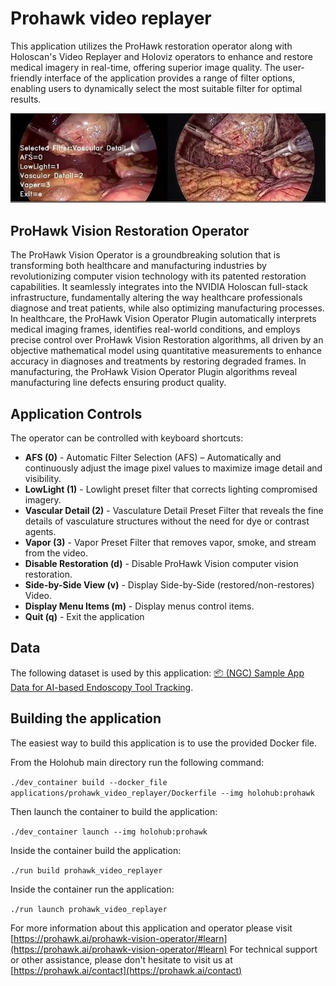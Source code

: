 # Prohawk video replayer

This application utilizes the ProHawk restoration operator along with Holoscan's Video Replayer and Holoviz operators to enhance and restore medical imagery in real-time, offering superior image quality. The user-friendly interface of the application provides a range of filter options, enabling users to dynamically select the most suitable filter for optimal results.

![](screenshot.png)

## ProHawk Vision Restoration Operator 

The ProHawk Vision Operator is a groundbreaking solution that is transforming both healthcare and manufacturing industries by revolutionizing computer vision technology with its patented restoration capabilities. It seamlessly integrates into the NVIDIA Holoscan full-stack infrastructure, fundamentally altering the way healthcare professionals diagnose and treat patients, while also optimizing manufacturing processes. In healthcare, the ProHawk Vision Operator Plugin automatically interprets medical imaging frames, identifies real-world conditions, and employs precise control over ProHawk Vision Restoration algorithms, all driven by an objective mathematical model using quantitative measurements to enhance accuracy in diagnoses and treatments by restoring degraded frames. In manufacturing, the ProHawk Vision Operator Plugin algorithms reveal manufacturing line defects ensuring product quality.

## Application Controls

The operator can be controlled with keyboard shortcuts:

- **AFS (0)** - Automatic Filter Selection (AFS) – Automatically and continuously adjust the image pixel values to maximize image detail and visibility.
- **LowLight (1)** - Lowlight preset filter that corrects lighting compromised imagery.
- **Vascular Detail (2)** - Vasculature Detail Preset Filter that reveals the fine details of vasculature structures without the need for dye or contrast agents.
- **Vapor (3)** - Vapor Preset Filter that removes vapor, smoke, and stream from the video.
- **Disable Restoration (d)** - Disable ProHawk Vision computer vision restoration.
- **Side-by-Side View (v)** - Display Side-by-Side (restored/non-restores) Video.
- **Display Menu Items (m)** - Display menus control items.
- **Quit (q)** - Exit the application

## Data

The following dataset is used by this application:
[📦️ (NGC) Sample App Data for AI-based Endoscopy Tool Tracking](https://catalog.ngc.nvidia.com/orgs/nvidia/teams/clara-holoscan/resources/holoscan_endoscopy_sample_data).

##  Building the application

The easiest way to build this application is to use the provided Docker file.

From the Holohub main directory run the following command:

  `./dev_container build --docker_file applications/prohawk_video_replayer/Dockerfile --img holohub:prohawk`

Then launch the container to build the application:

  `./dev_container launch --img holohub:prohawk`

Inside the container build the application:

  `./run build prohawk_video_replayer`
  
Inside the container run the application:

  `./run launch prohawk_video_replayer`

For more information about this application and operator please visit [https://prohawk.ai/prohawk-vision-operator/#learn](https://prohawk.ai/prohawk-vision-operator/#learn)
For technical support or other assistance, please don't hesitate to visit us at [https://prohawk.ai/contact](https://prohawk.ai/contact)
